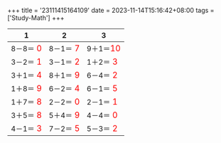 +++ 
title = '23111415164109' 
date = 2023-11-14T15:16:42+08:00 
tags = ['Study-Math'] 
+++ 

1 | 2 | 3 
-- | -- | -- 
8－8＝<font color=red size=4> 0</font> | 8－1＝<font color=red size=4> 7</font> | 9＋1＝<font color=red size=4>10</font> 
3－2＝<font color=red size=4> 1</font> | 3－1＝<font color=red size=4> 2</font> | 1＋2＝<font color=red size=4> 3</font> 
3＋1＝<font color=red size=4> 4</font> | 8＋1＝<font color=red size=4> 9</font> | 6－4＝<font color=red size=4> 2</font> 
1＋8＝<font color=red size=4> 9</font> | 6－2＝<font color=red size=4> 4</font> | 6－1＝<font color=red size=4> 5</font> 
1＋7＝<font color=red size=4> 8</font> | 2－2＝<font color=red size=4> 0</font> | 2－1＝<font color=red size=4> 1</font> 
3＋5＝<font color=red size=4> 8</font> | 5＋4＝<font color=red size=4> 9</font> | 4－4＝<font color=red size=4> 0</font> 
4－1＝<font color=red size=4> 3</font> | 7－2＝<font color=red size=4> 5</font> | 5－3＝<font color=red size=4> 2</font> 

